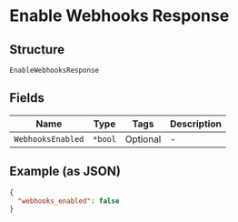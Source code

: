 
# Enable Webhooks Response

## Structure

`EnableWebhooksResponse`

## Fields

| Name | Type | Tags | Description |
|  --- | --- | --- | --- |
| `WebhooksEnabled` | `*bool` | Optional | - |

## Example (as JSON)

```json
{
  "webhooks_enabled": false
}
```

